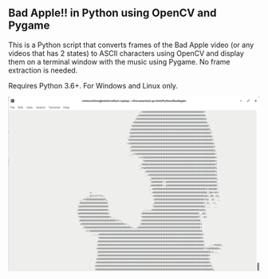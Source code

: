 ## Bad Apple!! in Python using OpenCV and Pygame

This is a Python script that converts frames of the Bad Apple video (or any videos that has 2 states) to ASCII characters using OpenCV and display them on a terminal window with the music using Pygame. No frame extraction is needed.

Requires Python 3.6+. For Windows and Linux only.

![image](image.png)
